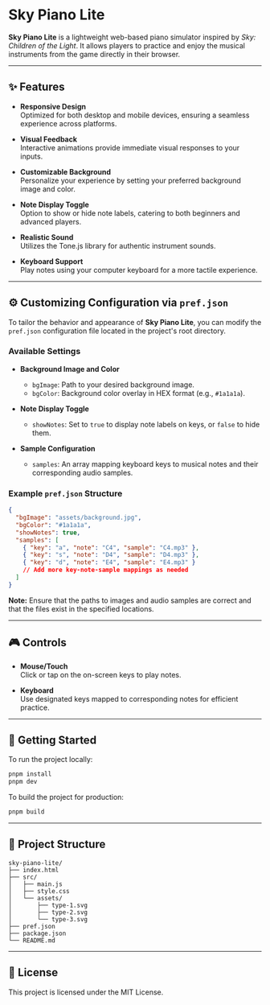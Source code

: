 # Sky Piano Lite

**Sky Piano Lite** is a lightweight web-based piano simulator inspired by *Sky: Children of the Light*. It allows players to practice and enjoy the musical instruments from the game directly in their browser.

---

## ✨ Features

- **Responsive Design**  
  Optimized for both desktop and mobile devices, ensuring a seamless experience across platforms.

- **Visual Feedback**  
  Interactive animations provide immediate visual responses to your inputs.

- **Customizable Background**  
  Personalize your experience by setting your preferred background image and color.

- **Note Display Toggle**  
  Option to show or hide note labels, catering to both beginners and advanced players.

- **Realistic Sound**  
  Utilizes the Tone.js library for authentic instrument sounds.

- **Keyboard Support**  
  Play notes using your computer keyboard for a more tactile experience.

---

## ⚙️ Customizing Configuration via `pref.json`

To tailor the behavior and appearance of **Sky Piano Lite**, you can modify the `pref.json` configuration file located in the project's root directory.

### Available Settings

- **Background Image and Color**
  - `bgImage`: Path to your desired background image.
  - `bgColor`: Background color overlay in HEX format (e.g., `#1a1a1a`).

- **Note Display Toggle**
  - `showNotes`: Set to `true` to display note labels on keys, or `false` to hide them.

- **Sample Configuration**
  - `samples`: An array mapping keyboard keys to musical notes and their corresponding audio samples.

### Example `pref.json` Structure

```json
{
  "bgImage": "assets/background.jpg",
  "bgColor": "#1a1a1a",
  "showNotes": true,
  "samples": [
    { "key": "a", "note": "C4", "sample": "C4.mp3" },
    { "key": "s", "note": "D4", "sample": "D4.mp3" },
    { "key": "d", "note": "E4", "sample": "E4.mp3" }
    // Add more key-note-sample mappings as needed
  ]
}
```

**Note:** Ensure that the paths to images and audio samples are correct and that the files exist in the specified locations.

---

## 🎮 Controls

- **Mouse/Touch**  
  Click or tap on the on-screen keys to play notes.

- **Keyboard**  
  Use designated keys mapped to corresponding notes for efficient practice.

---

## 🚀 Getting Started

To run the project locally:

```bash
pnpm install
pnpm dev
```

To build the project for production:

```bash
pnpm build
```

---

## 📁 Project Structure

```
sky-piano-lite/
├── index.html
├── src/
│   ├── main.js
│   ├── style.css
│   └── assets/
│       ├── type-1.svg
│       ├── type-2.svg
│       └── type-3.svg
├── pref.json
├── package.json
└── README.md
```

---

## 📄 License

This project is licensed under the MIT License.